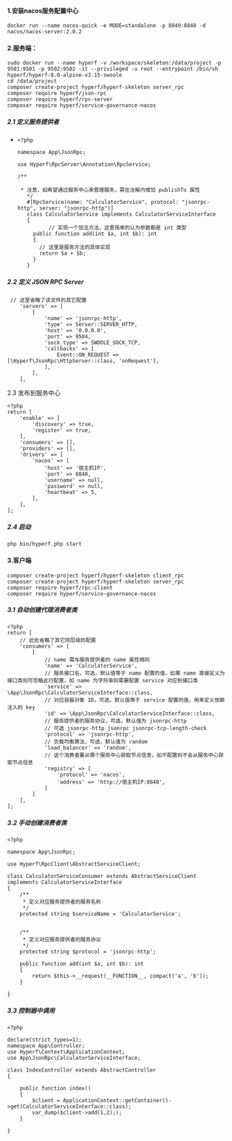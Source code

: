 #### 1.安装nacos服务配置中心

```
docker run --name nacos-quick -e MODE=standalone -p 8849:8848 -d nacos/nacos-server:2.0.2
```



#### 2.服务端：

```
sudo docker run --name hyperf -v /workspace/skeleton:/data/project -p 9501:9501 -p 9502:9502 -it --privileged -u root --entrypoint /bin/sh hyperf/hyperf:8.0-alpine-v3.15-swoole
cd /data/project
composer create-project hyperf/hyperf-skeleton server_rpc
composer require hyperf/json-rpc
composer require hyperf/rpc-server
composer require hyperf/service-governance-nacos
```



##### 2.1 定义服务提供者

 * ```
   <?php
   
   namespace App\JsonRpc;
   
   use Hyperf\RpcServer\Annotation\RpcService;
   
   /**
   
    * 注意，如希望通过服务中心来管理服务，需在注解内增加 publishTo 属性
      */
      #[RpcService(name: "CalculatorService", protocol: "jsonrpc-http", server: "jsonrpc-http")]
      class CalculatorService implements CalculatorServiceInterface
      {
     		 // 实现一个加法方法，这里简单的认为参数都是 int 类型
      	public function add(int $a, int $b): int
      	{
          // 这里是服务方法的具体实现
          return $a + $b;
      	}
      }
   ```

   

##### 2.2 定义 JSON RPC Server

```
 // 这里省略了该文件的其它配置
    'servers' => [
        [
            'name' => 'jsonrpc-http',
            'type' => Server::SERVER_HTTP,
            'host' => '0.0.0.0',
            'port' => 9504,
            'sock_type' => SWOOLE_SOCK_TCP,
            'callbacks' => [
                Event::ON_REQUEST => [\Hyperf\JsonRpc\HttpServer::class, 'onRequest'],
            ],
        ],
    ],
```

2.3 发布到服务中心

```
<?php
return [
    'enable' => [
        'discovery' => true,
        'register' => true,
    ],
    'consumers' => [],
    'providers' => [],
    'drivers' => [
        'nacos' => [
            'host' => '宿主机IP',
            'port' => 8848,
            'username' => null,
            'password' => null,
            'heartbeat' => 5,
        ],
    ],
];
```

##### 2.4 启动

```
php bin/hyperf.php start
```

#### 3.客户端

```
composer create-project hyperf/hyperf-skeleton client_rpc
composer create-project hyperf/hyperf-skeleton server_rpc
composer require hyperf/rpc-client
composer require hyperf/service-governance-nacos
```



##### 3.1 自动创建代理消费者类

```
<?php
return [
    // 此处省略了其它同层级的配置
    'consumers' => [
        [
            // name 需与服务提供者的 name 属性相同
            'name' => 'CalculatorService',
            // 服务接口名，可选，默认值等于 name 配置的值，如果 name 直接定义为接口类则可忽略此行配置，如 name 为字符串则需要配置 service 对应到接口类
            'service' => \App\JsonRpc\CalculatorServiceInterface::class,
            // 对应容器对象 ID，可选，默认值等于 service 配置的值，用来定义依赖注入的 key
            'id' => \App\JsonRpc\CalculatorServiceInterface::class,
            // 服务提供者的服务协议，可选，默认值为 jsonrpc-http
            // 可选 jsonrpc-http jsonrpc jsonrpc-tcp-length-check
            'protocol' => 'jsonrpc-http',
            // 负载均衡算法，可选，默认值为 random
            'load_balancer' => 'random',
            // 这个消费者要从哪个服务中心获取节点信息，如不配置则不会从服务中心获取节点信息
            'registry' => [
                'protocol' => 'nacos',
                'address' => 'http://宿主机IP:8848',
            ]
        ]
    ],
];
```

##### 3.2 手动创建消费者类

```
<?php

namespace App\JsonRpc;

use Hyperf\RpcClient\AbstractServiceClient;

class CalculatorServiceConsumer extends AbstractServiceClient implements CalculatorServiceInterface
{
    /**
     * 定义对应服务提供者的服务名称
     */
    protected string $serviceName = 'CalculatorService';
    

    /**
     * 定义对应服务提供者的服务协议
     */
    protected string $protocol = 'jsonrpc-http';
    
    public function add(int $a, int $b): int
    {
        return $this->__request(__FUNCTION__, compact('a', 'b'));
    }

}
```

##### 3.3 控制器中调用

```
<?php

declare(strict_types=1);
namespace App\Controller;
use Hyperf\Context\ApplicationContext;
use App\JsonRpc\CalculatorServiceInterface;

class IndexController extends AbstractController
{

    public function index()
    {
        $client = ApplicationContext::getContainer()->get(CalculatorServiceInterface::class);
    	var_dump($client->add(1,2););
    }

}
```

